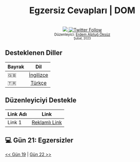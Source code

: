 <div align="center">
  <h1>Egzersiz Cevapları | DOM</h1>
  <br>
  <a class="header-badge" target="_blank" href="https://www.linkedin.com/in/erdemalptugoksuz/">
    <img src="https://img.shields.io/badge/style--5eba00.svg?label=LinkedIn&logo=linkedin&style=social">
  </a>
  <a class="header-badge" target="_blank" href="https://twitter.com/heyahtuput">
    <img alt="Twitter Follow" src="https://img.shields.io/twitter/follow/Erdem Alptuğ?style=social">
  </a><br>
  <sub>Düzenleyici:
    <a href="https://www.linkedin.com/in/erdemalptugoksuz/" target="_blank">Erdem Alptuğ Öksüz</a><br>
    <small> Şubat, 2023</small>
  </sub>
</div>

## Desteklenen Diller
| Bayrak  |                                                                       Dil                                                                           |
| ----- | :----------------------------------------------------------------------------------------------------------------------------------------------------:|
| 🇬🇧    |                                                             [İngilizce](/English/Day_21/Day_21.md)                                                      |
| 🇹🇷    |                                                             [Türkçe](/Turkish/Day_21/Day_21.md)                                                      |

## Düzenleyiciyi Destekle
| Link Adı |                                                                        Link                                                                        |
| ----- | :----------------------------------------------------------------------------------------------------------------------------------------------------:|
| Link 1   |                                                             [Reklamlı Link](https://ay.live/AK4n)

## 💻 Gün 21: Egzersizler



[<< Gün 19](/Turkish/Day_19/Day_19.md) | [Gün 22 >>](/Turkish/Day_22/Day_22.md)